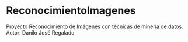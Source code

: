 # ReconocimientoImagenes
Proyecto Reconocimiento de Imágenes con técnicas de minería de datos. Autor: Danilo José Regalado
